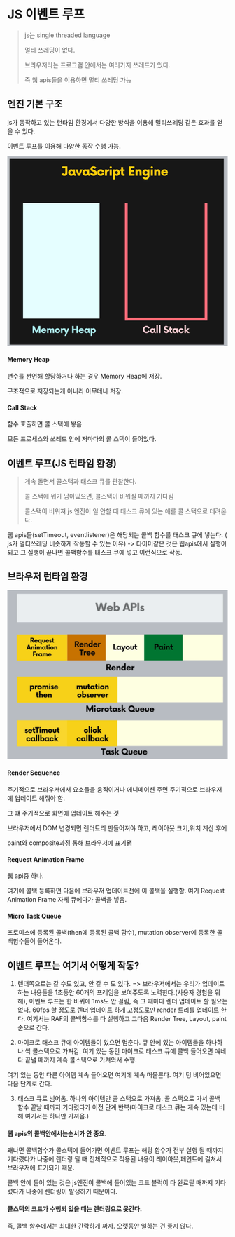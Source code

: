 # JS 이벤트 루프

> js는 single threaded language 
>
> 멀티 쓰레딩이 없다.
>
> 브라우저라는 프로그램 안에서는 여러가지 쓰레드가 있다.
>
> 즉 웹 apis들을 이용하면 멀티 쓰레딩 가능



## 엔진 기본 구조

js가 동작하고 있는 런타임 환경에서 다양한 방식을 이용해 멀티쓰레딩 같은 효과를 얻을 수 있다.

이벤트 루프를 이용해 다양한 동작 수행 가능.

![image-20201227183031541](EventLoop.assets/image-20201227183031541.png)

#### Memory Heap

변수를 선언해 할당하거나 하는 경우 Memory Heap에 저장.

구조적으로 저장되는게 아니라 아무데나 저장.



#### Call Stack

함수 호출하면 콜 스택에 쌓음

모든 프로세스와 쓰레드 안에 저마다의 콜 스택이 들어있다.



## 이벤트 루프(JS 런타임 환경)

> 계속 돌면서 콜스택과 태스크 큐를 관찰한다.
>
> 콜 스택에 뭐가 남아있으면, 콜스택이 비워질 때까지 기다림
>
> 콜스택이 비워져 js 엔진이 일 안할 때 태스크 큐에 있는 애를 콜 스택으로 데려온다.

웹 apis들(setTimeout, eventlistener)은 해당되는 콜백 함수를 태스크 큐에 넣는다. ( js가 멀티쓰레딩 비슷하게 작동할 수 있는 이유) -> 타이머같은 것은 웹apis에서 실행이 되고 그 실행이 끝나면 콜백함수를 태스크 큐에 넣고 이런식으로 작동.



## 브라우저 런타임 환경

![image-20201227184441216](EventLoop.assets/image-20201227184441216.png)



#### Render Sequence

주기적으로 브라우저에서 요소들을 움직이거나 에니메이션 주면 주기적으로 브라우저에 업데이트 해줘야 함.

그 떄 주기적으로 화면에 업데이트 해주는 것

브라우저에서 DOM 변경되면 렌더트리 만들어져야 하고, 레이아웃 크기,위치 계산 후에

paint와 composite과정 통해 브라우저에 표기됌



#### Request Animation Frame

웹 api중 하나.

여기에 콜백 등록하면 다음에 브라우저 업데이트전에 이 콜백을 실행함. 여기 Request Animation Frame 자체 큐에다가 콜백을 넣음.



#### Micro Task Queue

프로미스에 등록된 콜백(then에 등록된 콜백 함수), mutation observer에 등록한 콜백함수들이 들어온다.



## 이벤트 루프는 여기서 어떻게 작동?

1. 렌더쪽으로는 갈 수도 있고, 안 갈 수 도 있다. => 브라우저에서는 우리가 업데이트 하는 내용들을 1초동안 60개의 프레임을 보여주도록 노력한다.(사용자 경험을 위해), 이벤트 루프는 한 바퀴에 1ms도 안 걸림, 즉 그 때마다 렌더 업데이트 할 필요는 없다. 60fps 할 정도로 렌더 업데이트 하게 고정도로만 render 트리를 업데이트 한다. 여기서는 RAF의 콜백함수를 다 실행하고 그다음 Render Tree, Layout, paint 순으로 간다.



2. 마이크로 태스크 큐에 아이템들이 있으면 멈춘다. 큐 안에 있는 아이템들을 하나하나 씩 콜스택으로 가져감. 여기 있는 동안 마이크로 태스크 큐에 콜백 들어오면 얘네 다 끝낼 때까지 계속 콜스택으로 가져와서 수행.

여기 있는 동안 다른 아이템 계속 들어오면 여기에 계속 머물른다. 여기 텅 비어있으면 다음 단계로 간다.



3. 태스크 큐로 넘어옴. 하나의 아이템만 콜 스택으로 가져옴. 콜 스택으로 가서 콜백 함수 끝날 때까지 기다렸다가 이전 단계 반복(마이크로 태스크 큐는 게속 있는데 비해 여기서는 하나만 가져옴.)



#### 웹 apis의 콜백안에서는순서가 안 중요.

왜냐면 콜백함수가 콜스택에 들어가면 이벤트 루프는 해당 함수가 전부 실행 될 때까지 기다렸다가 나중에 렌더링 될 때 전체적으로 적용된 내용이 레이아웃,페인트에 걸쳐서 브라우저에 표기되기 때문.

콜백 안에 들어 있는 것은 js엔진이 콜백에 들어있는 코드 블럭이 다 완료될 때까지 기다렸다가 나중에 렌더링이 발생하기 때문이다.



#### 콜스택의 코드가 수행되 있을 때는 렌더링으로 못간다.

즉, 콜백 함수에서는 최대한 간략하게 짜자. 오랫동안 일하는 건 좋지 않다.